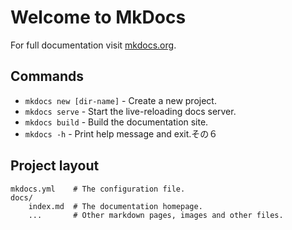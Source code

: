 # Welcome to MkDocs

For full documentation visit [mkdocs.org](https://www.mkdocs.org).

## Commands

* `mkdocs new [dir-name]` - Create a new project.
* `mkdocs serve` - Start the live-reloading docs server.
* `mkdocs build` - Build the documentation site.
* `mkdocs -h` - Print help message and exit.その６

## Project layout

    mkdocs.yml    # The configuration file.
    docs/
        index.md  # The documentation homepage.
        ...       # Other markdown pages, images and other files.
